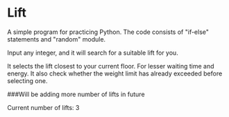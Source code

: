 # Lift
A simple program for practicing Python.
The code consists of "if-else" statements and "random" module.

Input any integer, and it will search for a suitable lift for you.

It selects the lift closest to your current floor. For lesser waiting time and energy.
It also check whether the weight limit has already exceeded before selecting one.

###Will be adding more number of lifts in future

Current number of lifts: 3
